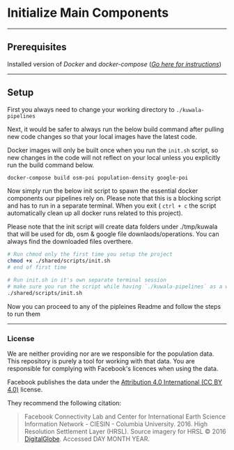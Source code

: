 # Initialize Main Components
---

## Prerequisites

Installed version of *Docker* and *docker-compose* ([*Go here for instructions*](https://docs.docker.com/compose/install/))

---

## Setup

First you always need to change your working directory to `./kuwala-pipelines`

Next, it would be safer to always run the below build command after pulling new code changes so that your local images have the latest code. 

Docker images will only be built once when you run the `init.sh` script, so new changes in the code will not reflect on your local unless you explicitly run the build command below.

```zsh
docker-compose build osm-poi population-density google-poi
```

Now simply run the below init script to spawn the essential docker components our pipelines rely on. Please note that this is a blocking script and has to run in a separate terminal. When you exit ( `ctrl + c` the script automatically clean up all docker runs related to this project). 

Please note that the init script will create data folders under ./tmp/kuwala that will be used for db, osm & google file downlaods/operations. You can always find the downloaded files overthere.

```zsh
# Run chmod only the first time you setup the project
chmod +x ./shared/scripts/init.sh
# end of first time

# Run init.sh in it's own separate terminal session
# make sure you run the script while having `./kuwala-pipelines` as a working directory.
./shared/scripts/init.sh 
```

Now you can proceed to any of the pipleines Readme and follow the steps to run them

---

### License

We are neither providing nor are we responsible for the population data. This repository is purely a tool for working 
with that data. You are responsible for complying with Facebook's licences when using the data.

Facebook publishes the data under the 
[Attribution 4.0 International (CC BY 4.0)](https://creativecommons.org/licenses/by/4.0/) license.

They recommend the following citation:
> Facebook Connectivity Lab and Center for International Earth Science Information Network - CIESIN - Columbia 
> University. 2016. High Resolution Settlement Layer (HRSL). Source imagery for HRSL © 2016 
> [DigitalGlobe](http://explore.digitalglobe.com/Basemap-Vivid.html). Accessed DAY MONTH YEAR.